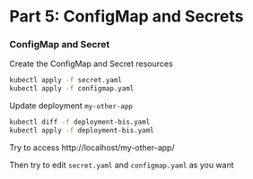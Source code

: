 Part 5: ConfigMap and Secrets
=============================

### ConfigMap and Secret

Create the ConfigMap and Secret resources
```bash
kubectl apply -f secret.yaml
kubectl apply -f configmap.yaml
```

Update deployment `my-other-app`
```bash
kubectl diff -f deployment-bis.yaml
kubectl apply -f deployment-bis.yaml
```

Try to access http://localhost/my-other-app/

Then try to edit `secret.yaml` and `configmap.yaml` as you want
